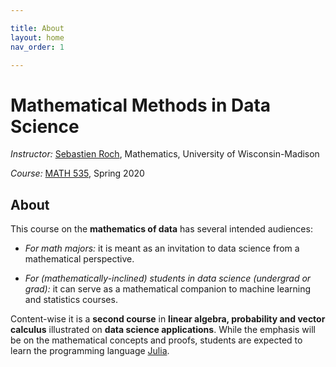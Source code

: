 ```yaml
---

title: About
layout: home
nav_order: 1

---
```


# Mathematical Methods in Data Science

*Instructor:* [Sebastien Roch](http://www.math.wisc.edu/~roch/), Mathematics, University of Wisconsin-Madison

*Course:* [MATH 535](https://www.math.wisc.edu/node/787), Spring 2020

## About

This course on the **mathematics of data** has several intended audiences:

- *For math majors:* it is meant as an invitation to data science from a mathematical perspective.

- *For (mathematically-inclined) students in data science (undergrad or grad):* it can serve as a mathematical companion to machine learning and statistics courses.

Content-wise it is a **second course** in **linear algebra, probability and vector calculus** illustrated on **data science applications**. 
While the emphasis will be on the mathematical concepts and proofs, students are expected to learn the programming language [Julia](https://julialang.org/).
